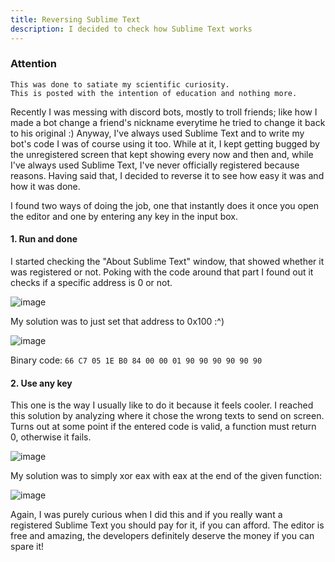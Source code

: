 ```yaml
---
title: Reversing Sublime Text
description: I decided to check how Sublime Text works
---
```


### Attention
```
This was done to satiate my scientific curiosity. 
This is posted with the intention of education and nothing more.
```

Recently I was messing with discord bots, mostly to troll friends; like how I made a bot change a friend's nickname everytime he tried to change it back to his original :)
Anyway, I've always used Sublime Text and to write my bot's code I was of course using it too. While at it, I kept getting bugged by the unregistered screen that kept showing every now and then and, while I've always used Sublime Text, I've never officially registered because reasons.
Having said that, I decided to reverse it to see how easy it was and how it was done.

I found two ways of doing the job, one that instantly does it once you open the editor and one by entering any key in the input box.


#### 1. Run and done
I started checking the "About Sublime Text" window, that showed whether it was registered or not. Poking with the code around that part I found out it checks if a specific address is 0 or not.

![image](https://i.imgur.com/CEbVOe9.png)


My solution was to just set that address to 0x100 :^)

![image](https://i.imgur.com/zNcVOxd.png)


Binary code:
```66 C7 05 1E B0 84 00 00 01 90 90 90 90 90 90```


#### 2. Use any key
This one is the way I usually like to do it because it feels cooler. I reached this solution by analyzing where it chose the wrong texts to send on screen. Turns out at some point if the entered code is valid, a function must return 0, otherwise it fails.

![image](https://i.imgur.com/lPZpmJl.png)


My solution was to simply xor eax with eax at the end of the given function:

![image](https://i.imgur.com/Cg9020I.png)



Again, I was purely curious when I did this and if you really want a registered Sublime Text you should pay for it, if you can afford. The editor is free and amazing, the developers definitely deserve the money if you can spare it!